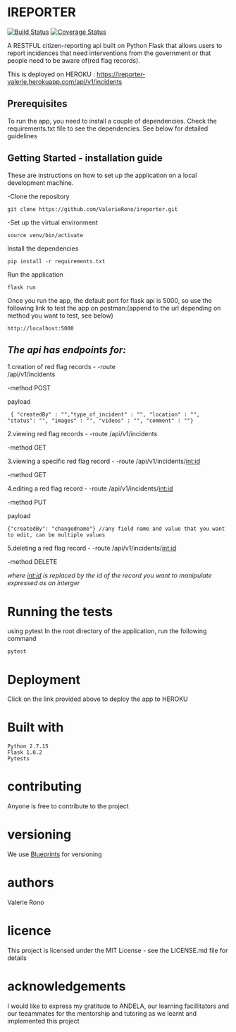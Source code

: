 # **IREPORTER** 
[![Build Status](https://travis-ci.com/ValerieRono/ireporter.svg?branch=develop)](https://travis-ci.com/ValerieRono/ireporter) [![Coverage Status](https://coveralls.io/repos/github/ValerieRono/ireporter/badge.svg?branch=bg-fix-endpoints-output-format)](https://coveralls.io/github/ValerieRono/ireporter?branch=bg-fix-endpoints-output-format)

A RESTFUL citizen-reporting api built on Python Flask that allows users to report incidences that need interventions from the government or that people need to be aware of(red flag records).

This is deployed on HEROKU : https://ireporter-valerie.herokuapp.com/api/v1/incidents


## **Prerequisites**

To run the app, you need to install a couple of dependencies. Check the requirements.txt file to see the dependencies. See below for detailed guidelines

## **Getting Started - installation guide**

These are instructions on how to set up the application on a local development machine.

-Clone the repository
```
git clone https://github.com/ValerieRono/ireporter.git
```
-Set up the virtual environment
```
source venv/bin/activate
```
Install the dependencies
```
pip install -r requirements.txt
```
Run the application
```
flask run
```
Once you run the app, the default port for flask api is 5000, so use the following link to test the app on postman:(append to the url depending on method you want to test, see below)
```
http://localhost:5000
```
## *The api has endpoints for:*

1.creation of red flag records - 
-route  
/api/v1/incidents 

-method 
POST

payload
```
 { "createdBy" : "","type_of_incident" : "", "location" : "", "status": "", "images" : "", "videos" : "", "comment" : ""}
```
2.viewing red flag records - 
-route
/api/v1/incidents

-method
GET

3.viewing a specific red flag record -
-route
 /api/v1/incidents/<int:id>

 -method
 GET

4.editing a red flag record -
-route
 /api/v1/incidents/<int:id> 
 
 -method
 PUT
 
  payload 
  ```
  {"createdBy": "changedname"} //any field name and value that you want to edit, can be multiple values
  ```
5.deleting a red flag record -
-route
 /api/v1/incidents/<int:id>

 -method
 DELETE


*where <int:id> is replaced by the id of the record you want to manipulate expressed as an interger*

# **Running the tests**

using pytest
In the root directory of the application, run the following command
```
pytest
```

# **Deployment**

Click on the link provided above to deploy the app to HEROKU

# **Built with**
```
Python 2.7.15
Flask 1.0.2
Pytests
```
# **contributing**

Anyone is free to contribute to the project

# **versioning**

We use [Blueprints](https://sanic.readthedocs.io/en/latest/sanic/blueprints.html) for versioning

# **authors**

Valerie Rono

# **licence**

This project is licensed under the MIT License - see the LICENSE.md file for details

# **acknowledgements**

I would like to express my gratitude to ANDELA, our learning facillitators and our teeammates for the mentorship and tutoring as we learnt and implemented this project


